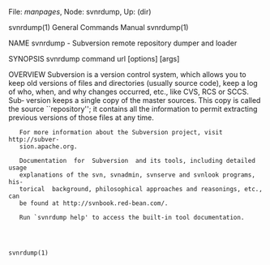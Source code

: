 File: *manpages*,  Node: svnrdump,  Up: (dir)

svnrdump(1)                 General Commands Manual                svnrdump(1)



NAME
       svnrdump - Subversion remote repository dumper and loader

SYNOPSIS
       svnrdump command url [options] [args]

OVERVIEW
       Subversion  is  a  version control system, which allows you to keep old
       versions of files and directories (usually source code), keep a log  of
       who, when, and why changes occurred, etc., like CVS, RCS or SCCS.  Sub‐
       version keeps a single copy of the master sources.  This copy is called
       the  source  ``repository'';  it contains all the information to permit
       extracting previous versions of those files at any time.

       For more information about the Subversion project, visit http://subver‐
       sion.apache.org.

       Documentation  for  Subversion  and its tools, including detailed usage
       explanations of the svn, svnadmin, svnserve and svnlook programs,  his‐
       torical  background, philosophical approaches and reasonings, etc., can
       be found at http://svnbook.red-bean.com/.

       Run `svnrdump help' to access the built-in tool documentation.



                                                                   svnrdump(1)
